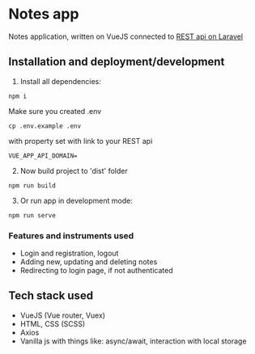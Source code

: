 # Notes app

Notes application, written on VueJS connected to [REST api on Laravel](https://github.com/vladimirbalin/laravel-notes)



## Installation and deployment/development

1. Install all dependencies:

```
npm i
```
Make sure you created .env
```
cp .env.example .env
```
with property set with link to your REST api
```
VUE_APP_API_DOMAIN=
```
2. Now build project to 'dist' folder
```
npm run build
```
3. Or run app in development mode:
 ```
npm run serve
 ```


### Features and instruments used

- Login and registration, logout
- Adding new, updating and deleting notes
- Redirecting to login page, if not authenticated

## Tech stack used

- VueJS (Vue router, Vuex)
- HTML, CSS (SCSS)
- Axios
- Vanilla js with things like: async/await, interaction with local storage
